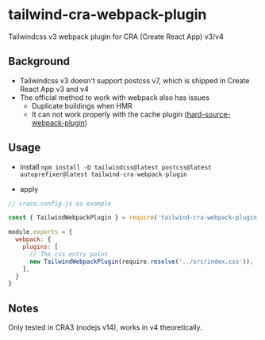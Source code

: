 # tailwind-cra-webpack-plugin
Tailwindcss v3 webpack plugin for CRA (Create React App) v3/v4

## Background
- Tailwindcss v3 doesn't support postcss v7, which is shipped in Create React App v3 and v4
- The official method to work with webpack also has issues
  + Duplicate buildings when HMR
  + It can not work properly with the cache plugin ([hard-source-webpack-plugin](https://www.npmjs.com/package/hard-source-webpack-plugin-fixed-hashbug))

## Usage
- install
```npm install -D tailwindcss@latest postcss@latest autoprefixer@latest tailwind-cra-webpack-plugin```

- apply
```javascript
// craco.config.js as example

const { TailwindWebpackPlugin } = require('tailwind-cra-webpack-plugin')

module.exports = {
  webpack: {
    plugins: [
      // The css entry point
      new TailwindWebpackPlugin(require.resolve('../src/index.css')),
    ],
  }
}
```

## Notes
Only tested in CRA3 (nodejs v14), works in v4 theoretically.
